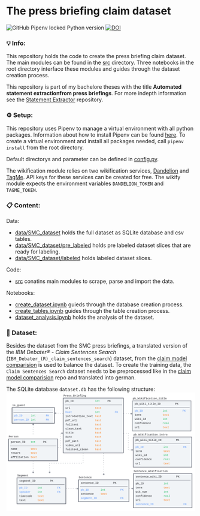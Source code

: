 # The press briefing claim dataset
![GitHub Pipenv locked Python version](https://img.shields.io/github/pipenv/locked/python-version/jueri/press_briefing_claim_dataset) [![DOI](https://zenodo.org/badge/DOI/10.5281/zenodo.6047551.svg)](https://doi.org/10.5281/zenodo.6047551)


### 💡 Info:
This repository holds the code to create the press briefing claim dataset. The main modules can be found in the [src](https://github.com/jueri/press_briefing_claim_dataset/src) directory. Three notebooks in the root directory interface these modules and guides through the dataset creation process.

This repository is part of my bachelore theses with the title **Automated statement extractionfrom press briefings**. For more indepth information see the [Statement Extractor](https://github.com/jueri/statement_extractor) repository.

### ⚙️ Setup:
This repository uses Pipenv to manage a virtual environment with all python packages. Information about how to install Pipenv can be found [here](https://pipenv.pypa.io/en/latest/).
To create a virtual environment and install all packages needed, call `pipenv install` from the root directory.

Default directorys and parameter can be defined in [config.py](https://github.com/jueri/press_briefing_claim_dataset/tree/master/config.py).

The wikification module relies on two wikification services, [Dandelion](https://dandelion.eu/) and [TagMe](https://sobigdata.d4science.org/web/tagme). API keys for these services can be created for free. The wikify module expects the environment variables `DANDELION_TOKEN` and `TAGME_TOKEN`.

### 📋 Content:
Data:
- [data/SMC_dataset](https://github.com/jueri/press_briefing_claim_dataset/tree/master/data/SMC_dataset) holds the full dataset as SQLite database and csv tables.
- [data/SMC_dataset/pre_labeled](https://github.com/jueri/press_briefing_claim_dataset/tree/master/data/SMC_dataset/pre_labeled) holds pre labeled dataset slices that are ready for labeling.
- [data/SMC_dataset/labeled](https://github.com/jueri/press_briefing_claim_dataset/tree/master/data/SMC_dataset/labeled) holds labeled dataset slices.

Code:
- [src](https://github.com/jueri/press_briefing_claim_dataset/tree/master/src) conatins main modules to scrape, parse and import the data.

Notebooks:
- [create_dataset.ipynb](https://github.com/jueri/press_briefing_claim_dataset/tree/master/create_dataset.ipynb) guieds through the database creation process.
- [create_tables.ipynb](https://github.com/jueri/press_briefing_claim_dataset/tree/master/create_tables.ipynb) guides through the table creation process.
- [dataset_analysis.ipynb](https://github.com/jueri/press_briefing_claim_dataset/tree/master/dataset_analysis.ipynb) holds the analysis of the dataset. 

### 💾 Dataset:
Besides the dataset from the SMC press briefings, a translated version of the *IBM Debater® - Claim Sentences Search* (`IBM_Debater_(R)_claim_sentences_search`) dataset, from the [claim model comparision](https://github.com/jueri/claim_model_comparison) is used to balance the dataset. To create the training data, the `Claim Sentences Search` dataset needs to be preprocessed like in the [claim model comparision](https://github.com/jueri/claim_model_comparison) repo and translated into german.

The SQLite database `dataset.db` has the following structure:
![database](doc/static/db.png)
